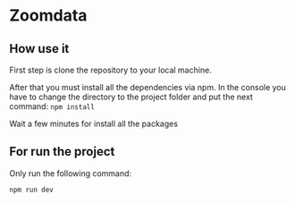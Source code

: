 # Zoomdata

## How use it
<p>First step is clone the repository to your local machine.</p>
<p>After that you must install all the dependencies via npm. In the console you have to change the directory to the project folder and put the next command:</>
  <code>npm install</code>
<p>Wait a few minutes for install all the packages</p>

## For run the project
<p>Only run the following command:</p>
<code>npm run dev</code>
